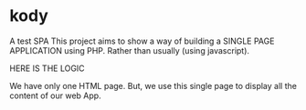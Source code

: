 # kody
A test SPA
This project aims to show a way of building a SINGLE PAGE APPLICATION using PHP. Rather than usually (using javascript).

HERE IS THE LOGIC

We have only one HTML page. But, we use this single page to display all the content of our web App.
